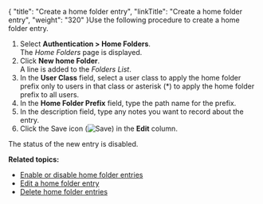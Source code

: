 {
    "title": "Create a home folder entry",
    "linkTitle": "Create a home folder entry",
    "weight": "320"
}Use the following procedure to create a home folder entry.

1.  Select **Authentication > Home Folders**.  
    The *Home Folders* page is displayed.
2.  Click **New home Folder**.  
    A line is added to the *Folders List*.
3.  In the **User Class** field, select a user class to apply the home folder prefix only to users in that class or asterisk (\*) to apply the home folder prefix to all users.
4.  In the **Home Folder Prefix** field, type the path name for the prefix.
5.  In the description field, type any notes you want to record about the entry.
6.  Click the Save icon (![Save](/Images/SecureTransport/SaveIcon_13x13.png)) in the **Edit** column.

The status of the new entry is disabled.

**Related topics:**

-   <a href="../t_st_enable_disable_home_folder_entries" class="MCXref xref">Enable or disable home folder entries</a>
-   <a href="../t_st_edit_home_folder_entry" class="MCXref xref">Edit a home folder entry</a>
-   <a href="../t_st_delete_home_folder_entries" class="MCXref xref">Delete home folder entries</a>
